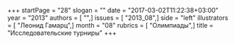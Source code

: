+++
startPage = "28"
slogan = ""
date = "2017-03-02T11:22:38+03:00"
year = "2013"
authors = [ "",]
issues = [ "2013_08",]
side = "left"
illustrators = [ "Леонид Гамарц",]
month = "08"
rubrics = [ "Олимпиады",]
title = "Исследовательские турниры"
+++
